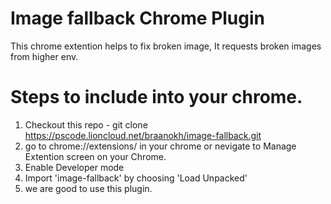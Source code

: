 # Image fallback Chrome Plugin
This chrome extention helps to fix broken image, It requests broken images from higher env.

# Steps to include into your chrome.
1. Checkout this repo - git clone https://pscode.lioncloud.net/braanokh/image-fallback.git
2. go to chrome://extensions/ in your chrome or nevigate to Manage Extention screen on your Chrome.
3. Enable Developer mode
4. Import 'image-fallback' by choosing 'Load Unpacked' 
5. we are good to use this plugin.

